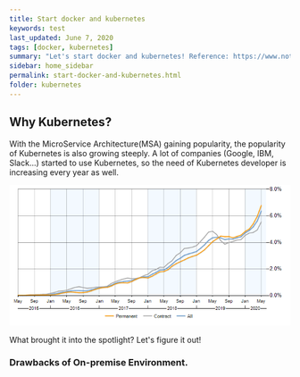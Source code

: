 ```yaml
---
title: Start docker and kubernetes
keywords: test
last_updated: June 7, 2020
tags: [docker, kubernetes]
summary: "Let's start docker and kubernetes! Reference: https://www.notion.so/3f5794b5aafe44e7835e55e70c8debf5 (Korean)"
sidebar: home_sidebar
permalink: start-docker-and-kubernetes.html
folder: kubernetes
---
```


## Why Kubernetes?

With the MicroService Architecture(MSA) gaining popularity, the popularity of Kubernetes is also growing steeply.
A lot of companies (Google, IBM, Slack...) started to use Kubernetes, so the need of Kubernetes developer is increasing every year as well.

![kubernetes-permenant-demand-trend](images/kubernetes/permanent-demand-trend.png "https://www.itjobswatch.co.uk/jobs/uk/kubernetes.do")

What brought it into the spotlight?
Let's figure it out!

### Drawbacks of On-premise Environment.


